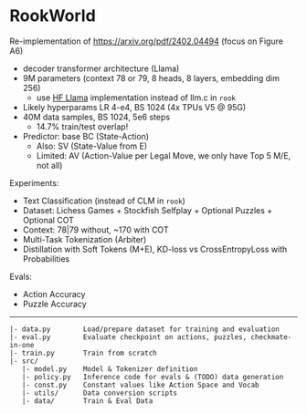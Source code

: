 # RookWorld

Re-implementation of https://arxiv.org/pdf/2402.04494 (focus on Figure A6)
- decoder transformer architecture (Llama)
- 9M parameters (context 78 or 79, 8 heads, 8 layers, embedding dim 256)
  - use [HF Llama](https://huggingface.co/docs/transformers/v4.44.2/en/model_doc/llama2#transformers.LlamaForSequenceClassification) implementation instead of llm.c in `rook`
- Likely hyperparams LR 4-e4, BS 1024 (4x TPUs V5 @ 95G)
- 40M data samples, BS 1024, 5e6 steps
  - 14.7% train/test overlap!
- Predictor: base BC (State-Action)
  - Also: SV (State-Value from E)
  - Limited: AV (Action-Value per Legal Move, we only have Top 5 M/E, not all)

Experiments:
- Text Classification (instead of CLM in `rook`)
- Dataset: Lichess Games + Stockfish Selfplay + Optional Puzzles + Optional COT
- Context: 78|79 without, ~170 with COT
- Multi-Task Tokenization (Arbiter)
- Distillation with Soft Tokens (M+E), KD-loss vs CrossEntropyLoss with Probabilities

Evals:
- Action Accuracy
- Puzzle Accuracy

--- 

```
|- data.py        Load/prepare dataset for training and evaluation
|- eval.py        Evaluate checkpoint on actions, puzzles, checkmate-in-one
|- train.py       Train from scratch
|- src/
   |- model.py    Model & Tokenizer definition
   |- policy.py   Inference code for evals & (TODO) data generation
   |- const.py    Constant values like Action Space and Vocab
   |- utils/      Data conversion scripts
   |- data/       Train & Eval Data
```

